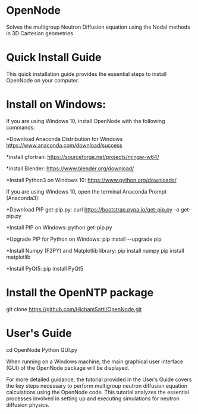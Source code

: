 # OpenNode
Solves the multigroup Neutron Diffusion equation using the Nodal methods in 3D Cartesian geometries

Quick Install Guide
===================
This quick installation guide provides the essential steps to install OpenNode on your computer.


Install on Windows:
===================
If you are using Windows 10, install OpenNode with the following commands:

*Download Anaconda Distribution for Windows
https://www.anaconda.com/download/success

*install gfortran:
https://sourceforge.net/projects/mingw-w64/

*install Blender:
https://www.blender.org/download/

*Install Python3 on Windows 10:
https://www.python.org/downloads/

If you are using Windows 10, open the terminal Anaconda Prompt (Anaconda3):

*Download PIP get-pip.py:
curl https://bootstrap.pypa.io/get-pip.py -o get-pip.py

*Install PIP on Windows:
python get-pip.py

*Upgrade PIP for Python on Windows:
pip install --upgrade pip

*Install Numpy (F2PY) and Matplotlib library:
pip install numpy
pip install matplotlib

*Install PyQt5:
pip install PyQt5



Install the OpenNTP package
===========================
git clone https://github.com/HichamSatti/OpenNode.git



User's Guide
============
cd OpenNode
Python GUI.py

When running on a Windows machine, the main graphical user interface (GUI) of the OpenNode package will be displayed.

For more detailed guidance, the tutorial provided in the User’s Guide covers the key steps necessary to perform multigroup neutron diffusion equation calculations using the OpenNode code. This tutorial analyzes the essential processes involved in setting up and executing simulations for neutron diffusion physics.
